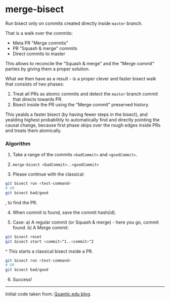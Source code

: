 # merge-bisect

Run bisect only on commits created directly inside `master` branch.

That is a walk over the commits:
  * Meta PR "Merge commits"
  * PR "Squash & merge" commits
  * Direct commits to master

This allows to reconcile the "Squash & merge" and the "Merge commit" parties by giving them a proper solution.

What we then have as a result - is a proper clever and faster bisect walk that consists of two phases:
1. Treat all PRs as atomic commits and detect the `master` branch commit that directs towards PR.
2. Bisect inside the PR using the "Merge commit" preserved history.

This yealds a faster bisect (by having fewer steps in the bisect), and yealding highest probablitily to automatically find and directly pointing the causal change, because first phase skips over the rough edges inside PRs and treats them atomically.

### Algorithm

1. Take a range of the commits `<badCommit>` and `<goodCommit>`.

2. `merge-bisect <badCommit>..<goodCommit>`

3. Please continue with the classical:

  ```sh
  git bisect run <test-command>
  # OR
  git bisect bad/good
  ```

  , to find the PR.


4. When commit is found, save the commit hash(id).

5. Case:
a) A regular commit (or Squash & merge) - here you go, commit found.
b) A Merge commit:

  ```sh
  git bisect reset
  git bisect start <commit>^1..<commit>^2
  ```
  ^ This starts a classical bisect inside a PR.

  ```sh
  git bisect run <test-command>
  # OR
  git bisect bad/good
  ```

6. Success!

---

Initial code taken from: [Quantic.edu blog](https://blog.quantic.edu/2015/02/03/git-bisect-debugging-with-feature-branches/).
